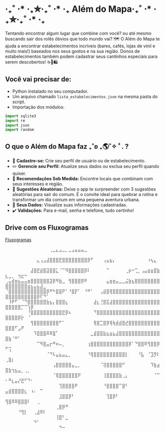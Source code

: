 # ‧₊˚ ⋅* ‧₊✮‧₊˚ ⋅* ‧₊ Além do Mapa‧₊˚ ⋅* ‧₊✮‧₊˚ ⋅* ‧₊

Tentando encontrar algum lugar que combine com você? ou até mesmo buscando sair dos rolês óbvios que todo mundo vai? 🗺️ O Além do Mapa te ajuda a encontrar estabelecimentos incríveis (bares, cafés, lojas de vinil e muito mais!) baseados nos seus gostos e na sua região. Donos de estabelecimentos também podem cadastrar seus cantinhos especiais para serem descobertos! ☕🎸🛍️

## Você vai precisar de:

* Python instalado no seu computador.
* Um arquivo chamado `lista_estabelecimentos.json` na mesma pasta do script.
* Importação dos módulos:

```python
import sqlite3
import re
import json
import random
```

## O que o Além do Mapa faz ₊˚ʚ  ₊🌎˚✧ ﾟ. ?

* 👤 **Cadastre-se:** Crie seu perfil de usuário ou de estabelecimento.
* ✏️ **Gerencie seu Perfil:** Atualize seus dados ou exclua seu perfil quando quiser.
* 🎯 **Recomendações Sob Medida:** Encontre locais que combinam com seus interesses e região.
* 🎲 **Sugestões Aleatórias:** Deixe o app te surpreender com 3 sugestões aleatórias para sair do comum. É o convite ideal para quebrar a rotina e transformar um dia comum em uma pequena aventura urbana.
* 📄 **Seus Dados:** Visualize suas informações cadastradas.
* ✔️ **Validações:** Para e-mail, senha e telefone, tudo certinho!

## Drive com os Fluxogramas

[Fluxogramas](https://drive.google.com/drive/folders/1WkVsTkQjT3oEOfYq0gmr8Q39I1Jz7Zpu?usp=sharing)

⠀⠀⠀⠀⠀⠀⠀⠀⠀⠀⠀⠀⠀⠀⢀⣀⣄⣠⣀⡀⣀⣠⣤⣤⣤⣀⠀⠀⠀⠀⠀⠀⠀⠀⠀⠀⠀⠀⠀⠀⠀⠀⠀⠀⠀⠀⠀⠀⠀⠀⠀⠀⠀⠀⠀⠀⠀⠀⠀⠀⠀⠀⠀
⠀⠀⠀⠀⠀⠀⠀⠀⠀⠀⣄⢠⣠⣼⣿⣿⣿⣟⣿⣿⣿⣿⣿⣿⣿⣿⡿⠋⠀⠀⠀⢠⣤⣦⡄⠀⠀⠀⠀⠀⠀⠀⠀⠀⠀⠰⢦⣄⠀⠀⠀⠀⠀⠀⠀⠀⠀⠀⠀⠀⠀⠀⠀
⠀⠀⠀⠀⠀⠀⠀⠀⣼⣿⣟⣾⣿⣽⣿⣿⣅⠈⠉⠻⣿⣿⣿⣿⣿⡿⠇⠀⠀⠀⠀⠀⠉⠀⠀⠀⠀⠀⢀⡶⠒⢉⡀⢠⣤⣶⣶⣿⣷⣆⣀⡀⠀⢲⣖⠒⠀⠀⠀⠀⠀⠀⠀
⢀⣤⣾⣶⣦⣤⣤⣶⣿⣿⣿⣿⣿⣿⣽⡿⠻⣷⣀⠀⢻⣿⣿⣿⡿⠟⠀⠀⠀⠀⠀⠀⣤⣶⣶⣤⣀⣀⣬⣷⣦⣿⣿⣿⣿⣿⣿⣿⣿⣿⣿⣿⣿⣿⣿⣿⣶⣦⣤⣦⣼⣀⠀
⠈⣿⣿⣿⣿⣿⣿⣿⣿⣿⣿⣿⣿⡿⠛⠓⣿⣿⠟⠁⠘⣿⡟⠁⠀⠘⠛⠁⠀⠀⢠⣾⣿⢿⣿⣿⣿⣿⣿⣿⣿⣿⣿⣿⣿⣿⣿⣿⣿⣿⣿⣿⣿⣿⣿⣿⣿⣿⣿⡿⠏⠙⠁
⠀⠸⠟⠋⠀⠈⠙⣿⣿⣿⣿⣿⣿⣷⣦⡄⣿⣿⣿⣆⠀⠀⠀⠀⠀⠀⠀⠀⣼⣆⢘⣿⣯⣼⣿⣿⣿⣿⣿⣿⣿⣿⣿⣿⣿⣿⣿⣿⣿⣿⣿⣿⣿⣿⡉⠉⢱⡿⠀⠀⠀⠀⠀
⠀⠀⠀⠀⠀⠀⠀⠘⣿⣿⣿⣿⣿⣿⣿⣿⣿⣿⣟⡿⠦⠀⠀⠀⠀⠀⠀⠀⠙⣿⣿⣿⣿⣿⣿⣿⣿⣿⣿⣿⣿⣿⣿⣿⣿⣿⣿⣿⣿⣿⣿⣿⣿⡿⡗⠀⠈⠀⠀⠀⠀⠀⠀
⠀⠀⠀⠀⠀⠀⠀⠀⢻⣿⣿⣿⣿⣿⣿⣿⣿⠋⠁⠀⠀⠀⠀⠀⠀⠀⠀⠀⢿⣿⣉⣿⡿⢿⢷⣾⣾⣿⣞⣿⣿⣿⣿⣿⣿⣿⣿⣿⣿⣿⣿⣿⠋⣠⠟⠀⠀⠀⠀⠀⠀⠀⠀
⠀⠀⠀⠀⠀⠀⠀⠀⠀⠹⣿⣿⣿⠿⠿⣿⠁⠀⠀⠀⠀⠀⠀⠀⠀⠀⠀⣀⣾⣿⣿⣷⣦⣶⣦⣼⣿⣿⣿⣿⣿⣿⣿⣿⣿⣿⣿⣿⣿⣿⣷⠈⠛⠁⠀⠀⠀⠀⠀⠀⠀⠀⠀
⠀⠀⠀⠀⠀⠀⠀⠀⠀⠀⠉⠻⣿⣤⡖⠛⠶⠤⡀⠀⠀⠀⠀⠀⠀⠀⢰⣿⣿⣿⣿⣿⣿⣿⣿⣿⣿⣿⣿⡿⠁⠙⣿⣿⠿⢻⣿⣿⡿⠋⢩⠀⠀⠀⠀⠀⠀⠀⠀⠀⠀⠀⠀
⠀⠀⠀⠀⠀⠀⠀⠀⠀⠀⠀⠀⠀⠈⠙⠧⣤⣦⣤⣄⡀⠀⠀⠀⠀⠀⠘⢿⣿⣿⣿⣿⣿⣿⣿⣿⣿⣿⡇⠀⠀⠀⠘⣧⠀⠈⣹⡻⠇⢀⣿⡆⠀⠀⠀⠀⠀⠀⠀⠀⠀⠀⠀
⠀⠀⠀⠀⠀⠀⠀⠀⠀⠀⠀⠀⠀⠀⠀⢠⣿⣿⣿⣿⣿⣤⣀⡀⠀⠀⠀⠀⠀⠀⠈⢽⣿⣿⣿⣿⣿⠋⠀⠀⠀⠀⠀⠀⠀⠀⠹⣷⣴⣿⣷⢲⣦⣤⡀⢀⡀⠀⠀⠀⠀⠀⠀
⠀⠀⠀⠀⠀⠀⠀⠀⠀⠀⠀⠀⠀⠀⠀⠈⢿⣿⣿⣿⣿⣿⣿⠟⠀⠀⠀⠀⠀⠀⠀⢸⣿⣿⣿⣿⣷⢀⡄⠀⠀⠀⠀⠀⠀⠀⠀⠈⠉⠂⠛⣆⣤⡜⣟⠋⠙⠂⠀⠀⠀⠀⠀
⠀⠀⠀⠀⠀⠀⠀⠀⠀⠀⠀⠀⠀⠀⠀⠀⠀⢹⣿⣿⣿⣿⠟⠀⠀⠀⠀⠀⠀⠀⠀⠘⣿⣿⣿⣿⠉⣿⠃⠀⠀⠀⠀⠀⠀⠀⠀⠀⠀⣤⣾⣿⣿⣿⣿⣆⠀⠰⠄⠀⠉⠀⠀
⠀⠀⠀⠀⠀⠀⠀⠀⠀⠀⠀⠀⠀⠀⠀⠀⠀⣸⣿⣿⡿⠃⠀⠀⠀⠀⠀⠀⠀⠀⠀⠀⢹⣿⡿⠃⠀⠀⠀⠀⠀⠀⠀⠀⠀⠀⠀⠀⠀⢻⣿⠿⠿⣿⣿⣿⠇⠀⠀⢀⠀⠀⠀
⠀⠀⠀⠀⠀⠀⠀⠀⠀⠀⠀⠀⠀⠀⠀⠀⢀⣿⡿⠛⠀⠀⠀⠀⠀⠀⠀⠀⠀⠀⠀⠀⠀⠀⠀⠀⠀⠀⠀⠀⠀⠀⠀⠀⠀⠀⠀⠀⠀⠀⠀⠀⠀⠘⢻⡇⠀⠀⢀⣼⠿⠇⠀
⠀⠀⠀⠀⠀⠀⠀⠀⠀⠀⠀⠀⠀⠀⠀⠀⢸⣿⠃⣀⠀⠀⠀⠀⠀⠀⠀⠀⠀⠀⠀⠀⠀⠀⠀⠀⠀⠀⠀⠀⠀⠀⠀⠀⠀⠀⠀⠀⠀⠀⠀⠀⠀⠀⠀⠀⠀⠀⠙⠁⠀⠀⠀
⠀⠀⠀⠀⠀⠀⠀⠀⠀⠀⠀⠀⠀⠀⠀⠀⠀⠙⠒⠀⠀⠀⠀⠀⠀⠀⠀⠀⠀⠀⠀⠀⠀⠀⠀⠀⠀⠀⠀⠀⠀⠀⠀⠀⠀⠀⠀⠀⠀⠀⠀⠀⠀⠀⠀⠀⠀⠀⠀⠀⠀⠀⠀
